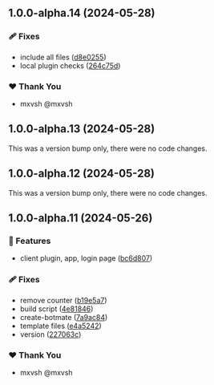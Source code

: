 ## 1.0.0-alpha.14 (2024-05-28)


### 🩹 Fixes

- include all files ([d8e0255](https://github.com/botmate/botmate/commit/d8e0255))
- local plugin checks ([264c75d](https://github.com/botmate/botmate/commit/264c75d))

### ❤️  Thank You

- mxvsh @mxvsh

## 1.0.0-alpha.13 (2024-05-28)

This was a version bump only, there were no code changes.

## 1.0.0-alpha.12 (2024-05-28)

This was a version bump only, there were no code changes.

## 1.0.0-alpha.11 (2024-05-26)


### 🚀 Features

- client plugin, app, login page ([bc6d807](https://github.com/botmate/botmate/commit/bc6d807))

### 🩹 Fixes

- remove counter ([b19e5a7](https://github.com/botmate/botmate/commit/b19e5a7))
- build script ([4e81846](https://github.com/botmate/botmate/commit/4e81846))
- create-botmate ([7a9ac84](https://github.com/botmate/botmate/commit/7a9ac84))
- template files ([e4a5242](https://github.com/botmate/botmate/commit/e4a5242))
- version ([227063c](https://github.com/botmate/botmate/commit/227063c))

### ❤️  Thank You

- mxvsh @mxvsh